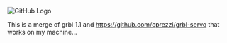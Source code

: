 ![GitHub Logo](https://github.com/gnea/gnea-Media/blob/master/Grbl%20Logo/Grbl%20Logo%20250px.png?raw=true)

This is a merge of grbl 1.1 and https://github.com/cprezzi/grbl-servo that works on my machine...




